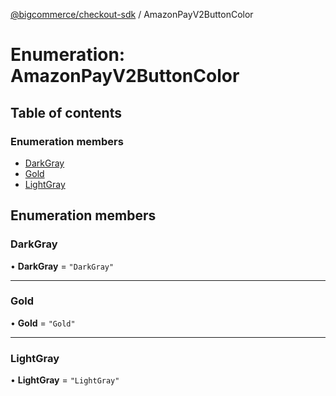 [@bigcommerce/checkout-sdk](../README.md) / AmazonPayV2ButtonColor

# Enumeration: AmazonPayV2ButtonColor

## Table of contents

### Enumeration members

- [DarkGray](AmazonPayV2ButtonColor.md#darkgray)
- [Gold](AmazonPayV2ButtonColor.md#gold)
- [LightGray](AmazonPayV2ButtonColor.md#lightgray)

## Enumeration members

### DarkGray

• **DarkGray** = `"DarkGray"`

___

### Gold

• **Gold** = `"Gold"`

___

### LightGray

• **LightGray** = `"LightGray"`
